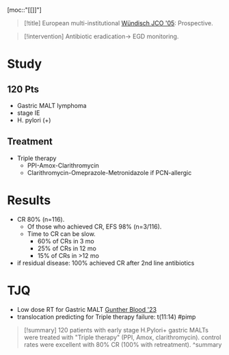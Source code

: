 [moc::"[[]]"]
>[!title]
> European multi-institutional [Wündisch JCO '05](http://ascopubs.org/doi/abs/10.1200/jco.2005.02.3903): Prospective.

>[!intervention]
> Antibiotic eradication→ EGD monitoring.

# Study
## 120 Pts
- Gastric MALT lymphoma
- stage IE
- H. pylori (+)

## Treatment
- Triple therapy
	- PPI-Amox-Clarithromycin 
	- Clarithromycin-Omeprazole-Metronidazole if PCN-allergic

# Results
- CR 80% (n=116). 
	- Of those who achieved CR, EFS 98% (n=3/116).
	- Time to CR can be slow. 
		- 60% of CRs in 3 mo
		- 25% of CRs in 12 mo
		- 15% of CRs in >12 mo
- if residual disease: 100% achieved CR after 2nd line antibiotics

# TJQ
- Low dose RT for Gastric MALT [Gunther Blood '23](https://www.sciencedirect.com/science/article/abs/pii/S0006497123049029)
- translocation predicting for Triple therapy failure: t(11:14) #pimp

>[!summary]
> 120 patients with early stage H.Pylori+ gastric MALTs were treated with "Triple therapy" (PPI, Amox, clarithromycin). 
> control rates were excellent with  80% CR (100% with retreatment).
>^summary
